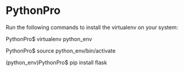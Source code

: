 # PythonPro

Run the following commands to install the virtualenv on your system:

PythonPro$ virtualenv python_env

PythonPro$ source python_env/bin/activate

(python_env)PythonPro$ pip install flask
